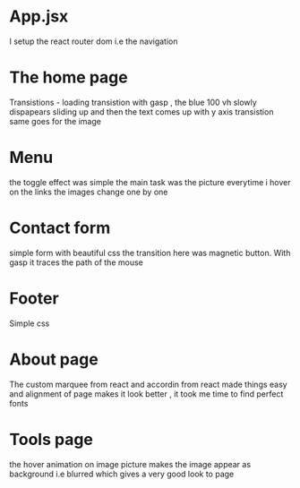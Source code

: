 # App.jsx

I setup the react router dom i.e the navigation

# The home page

Transistions - loading transistion with gasp , the blue 100 vh slowly dispapears sliding up and then the text comes up with y axis transistion same goes for the image

# Menu 

the toggle effect was simple the main task was the picture everytime i hover on the links the images change one by one

# Contact form

simple form with beautiful css the transition here was magnetic button. With gasp it traces the path of the mouse 

# Footer

Simple css


# About page

The custom marquee from react and accordin from react made things easy and alignment of page makes it look better , it took me time to find perfect fonts


# Tools page

the hover animation on image picture makes the image appear as background i.e blurred which gives a very good look to page